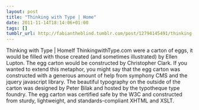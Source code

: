 ```yaml
---
layout: post
title: "Thinking with Type | Home"
date: 2011-11-14T18:14:06+01:00
tags: []
tumblr_url: http://fabiantheblind.tumblr.com/post/12794145491/thinking-with-type-home
---
```

Thinking with Type | HomeIf ThinkingwithType.com were a carton of eggs, it would be filled with those created (and sometimes illustrated) by Ellen Lupton. The egg carton would be constructed by Christopher Clark. If you wanted to extend this metaphor, you might say that the egg carton was constructed with a generous amount of help from symphony CMS and the jquery javascript library. The beautiful typography on the outside of the carton was designed by Peter Bilak and hosted by the typotheque type foundry. The egg carton was certified safe by the W3C and constructed from sturdy, lightweight, and standards-compliant XHTML and XSLT.
